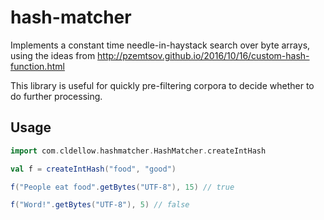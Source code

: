 # hash-matcher

Implements a constant time needle-in-haystack search over byte arrays, using the ideas
from http://pzemtsov.github.io/2016/10/16/custom-hash-function.html

This library is useful for quickly pre-filtering corpora to decide whether to do
further processing.

## Usage


```scala
import com.cldellow.hashmatcher.HashMatcher.createIntHash

val f = createIntHash("food", "good")

f("People eat food".getBytes("UTF-8"), 15) // true

f("Word!".getBytes("UTF-8"), 5) // false
```
